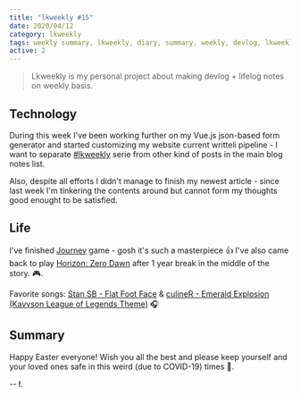 ```yaml
---
title: "lkweekly #15"
date: 2020/04/12
category: lkweekly
tags: weekly summary, lkweekly, diary, summary, weekly, devlog, lkweekly2020
active: 2
---
```


> Lkweekly is my personal project about making devlog + lifelog notes on weekly basis.

## Technology

During this week I've been working further on my Vue.js json-based form generator and started customizing my website current writteli pipeline - I want to separate [#lkweekly](/notes/?category=lkweekly) serie from other kind of posts in the main blog notes list.

Also, despite all efforts I didn't manage to finish my newest article - since last week I'm tinkering the contents around but cannot form my thoughts good enought to be satisfied.

## Life

I've finished [Journey](https://www.playstation.com/en-gb/games/journey-ps4/) game - gosh it's such a masterpiece 👍 I've also came back to play [Horizon: Zero Dawn](https://www.playstation.com/en-gb/games/horizon-zero-dawn-ps4/) after 1 year break in the middle of the story. 🎮.

Favorite songs: [Stan SB - Flat Foot Face](https://open.spotify.com/track/0H7fuaZWAXGvdZh7MB5KEp?si=8huFDRtDQnyq4STDIaswZg) & [culineR - Emerald Explosion (Kavvson League of Legends Theme)](https://open.spotify.com/track/4RVM3Fa3IE5sr0aheVtN9H?si=2SMKGOskSGy5xuyLOkIBZA) 🎧

## Summary

Happy Easter everyone! Wish you all the best and please keep yourself and your loved ones safe in this weird (due to COVID-19) times 🤗.

-- ł.
